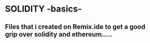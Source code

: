 # SOLIDITY -basics-


## Files that i created on Remix.ide to get a good grip over solidity and ethereum.....
